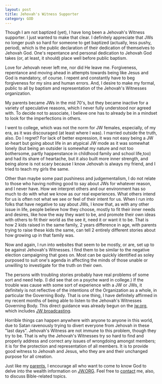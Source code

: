 ```yaml
---
layout: post
title: Jehovah's Witness Supporter
category: GOD
---
```


Though I am not baptized (yet), I have long been a Jehovah's Witness supporter. I just wanted to make that clear. I definitely appreciate that JWs no longer push so hard for someone to get baptized (actually, less pushy, period), which is the public declaration of their dedication of themselves to Jehovah God. One's repentance and personal dedication to Jehovah God takes (or, at least, it should) place well before public baptism.

Love for Jehovah never left me, nor did He leave me. Forgiveness, repentance and moving ahead in attempts towards being like Jesus and God is mandatory, of course. I repent and constantly have to beg forgiveness for my sins and human errors. And, I desire to make my formal, public to all by baptism and representation of the Jehovah's Witnesses organization.

My parents became JWs in the mid 70's, but they became inactive for a variety of speculative reasons, which I never fully understood nor agreed with. To decide not to associate, I believe one has to already be in a mindset to look for the imperfections in others. 

I went to college, which was not the norm for JW females, especially, of my era, as it was discouraged (at least where I was). I married outside the truth, also. Do I regret? For lack of better expression, it was not easy being a JW at-heart but going about life in an atypical JW mode as it was somewhat lonely (but being an outsider is somewhat my nature and not too bothersome, partly happenstance in childhood family and school life,too) and had its share of heartache, but it also built more inner strength, and being alone is not scary because I know Jehovah is always my friend, and I tried to teach my girls the same. 

Other than maybe some past pushiness and judgementalism, I do not relate to those who having nothing good to say about JWs for whatever reason, and I never have. How we interpret others and our environment has so much to do with what we know as our real experiences. What others intend for us is often not what we see or feel of their intent for us. When I run into folks that have negative to say about JWs, I know that, as with any other issue in life, people believe how they choose, mostly to fit their inner needs and desires, like how the way they want to be, and promote their own ideas with others to fit their world as the see it, need it or want it to be. That is how 2 kids raised in the same family, 2 years difference in age, with parents trying to raise these kids the same, can tell 2 entirely different stories about how growing up in that family was.

Now and again, I run into websites that seem to be mostly, or are, set up to be against Jehovah's Witnesses. I find them to be similar to the negative election campaigning that goes on. Most can be quickly identified as soley purposed to suit one's agenda in affecting the minds of those unable or unwilling to investigate for the truth on their own. 

The persons with troubling stories probably have real problems of some sort and need help. (I did see that on a psyche ward in college.) If the trouble was cause with some sort of experience with a JW or JWs, it definitely is not reflective of the intentions of the Organization as a whole, in particular the Governing Body. That is one thing, I have definitely affirmed in my recent months of being able to listen to the Jehovah's Witnesses Governing Body. This direct guidance was already begun on the [jw.org](https://jw.org/), which includes [JW broadcasting](https://www.jw.org/en/online-help/jw-broadcasting/). 

Horrible things can happen anywhere with anyone to anyone in this world, due to Satan ravenously trying to divert everyone from Jehovah in these "last days". Jehovah's Witness are not immune to this problem, though they try to be. That is why the Jehovah's Witnesses try so hard to find and properly address and correct any issues of wrongdoing amongst members; it is for the protection and representation of all members. It is to provide good witness to Jehovah and Jesus, who they are and their unchanged purpose for all creation. 

Just like my <a href="/Mom-is-Free/#top">parents</a>, I encourage all who want to come to know God to delve into the wealth information on [JW.ORG](https://www.jw.org/). Feel free to [contact]("/contact/") me, also, to discuss Bible-related topics.


